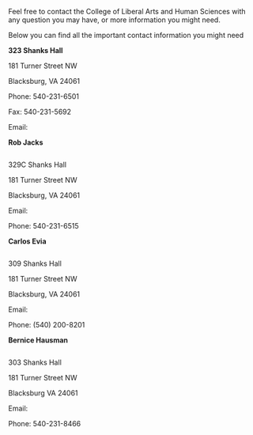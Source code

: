 <?xml version="1.0" encoding="UTF-8"?><?workdir /Users/Becky/Documents/theinterns.dita.final/temp/webhelp-responsive/oxygen_dita_temp/Users/Becky/Documents/theinterns.dita.final?><?workdir-uri file:/Users/Becky/Documents/theinterns.dita.final/temp/webhelp-responsive/oxygen_dita_temp/Users/Becky/Documents/theinterns.dita.final/?><?path2project?><?path2project-uri ./?><topic xmlns:ditaarch="http://dita.oasis-open.org/architecture/2005/" xmlns:dita-ot="http://dita-ot.sourceforge.net/ns/201007/dita-ot" class="- topic/topic " ditaarch:DITAArchVersion="1.2" domains="(topic hi-d) (topic ut-d) (topic indexing-d) (topic hazard-d) (topic abbrev-d) (topic pr-d) (topic sw-d) (topic ui-d)" id="contact_information" xtrf="file:/Users/Becky/Documents/theinterns.dita.final/c-contact.md" xtrc="topic:1;167:3"><title class="- topic/title " xtrf="file:/Users/Becky/Documents/theinterns.dita.final/c-contact.md" xtrc="title:1;167:3">Contact Information</title><body class="- topic/body " xtrf="file:/Users/Becky/Documents/theinterns.dita.final/c-contact.md" xtrc="body:1;167:3"><p class="- topic/p " xtrf="file:/Users/Becky/Documents/theinterns.dita.final/c-contact.md" xtrc="p:1;167:3">Feel free to contact the College of Liberal Arts and Human Sciences with any question you may have, or more information you might need.</p><p class="- topic/p " xtrf="file:/Users/Becky/Documents/theinterns.dita.final/c-contact.md" xtrc="p:2;167:3">Below you can find all the important contact information you might need</p></body><topic class="- topic/topic " ditaarch:DITAArchVersion="1.2" domains="(topic hi-d) (topic ut-d) (topic indexing-d) (topic hazard-d) (topic abbrev-d) (topic pr-d) (topic sw-d) (topic ui-d)" id="main_office" xtrf="file:/Users/Becky/Documents/theinterns.dita.final/c-contact.md" xtrc="topic:2;167:3"><title class="- topic/title " xtrf="file:/Users/Becky/Documents/theinterns.dita.final/c-contact.md" xtrc="title:2;167:3">Main Office</title><body class="- topic/body " xtrf="file:/Users/Becky/Documents/theinterns.dita.final/c-contact.md" xtrc="body:2;167:3"><p class="- topic/p " xtrf="file:/Users/Becky/Documents/theinterns.dita.final/c-contact.md" xtrc="p:3;167:3"><b class="+ topic/ph hi-d/b " xtrf="file:/Users/Becky/Documents/theinterns.dita.final/c-contact.md" xtrc="b:1;167:3">323 Shanks Hall</b> <image class="- topic/image " href="https://www.vt.edu/content/vt_edu/en/about/buildings/shanks-hall/_jcr_content/content/adaptiveimage_1455662805469.img.640.low.jpg/1456233516219.jpg" xtrf="file:/Users/Becky/Documents/theinterns.dita.final/c-contact.md" xtrc="image:1;167:3"><alt class="- topic/alt " xtrf="file:/Users/Becky/Documents/theinterns.dita.final/c-contact.md" xtrc="alt:1;167:3"/></image></p><p class="- topic/p " xtrf="file:/Users/Becky/Documents/theinterns.dita.final/c-contact.md" xtrc="p:4;167:3">181 Turner Street NW</p><p class="- topic/p " xtrf="file:/Users/Becky/Documents/theinterns.dita.final/c-contact.md" xtrc="p:5;167:3">Blacksburg, VA 24061</p><p class="- topic/p " xtrf="file:/Users/Becky/Documents/theinterns.dita.final/c-contact.md" xtrc="p:6;167:3">Phone: 540-231-6501</p><p class="- topic/p " xtrf="file:/Users/Becky/Documents/theinterns.dita.final/c-contact.md" xtrc="p:7;167:3">Fax: 540-231-5692</p><p class="- topic/p " xtrf="file:/Users/Becky/Documents/theinterns.dita.final/c-contact.md" xtrc="p:8;167:3">Email: <xref class="- topic/xref " href="mailto:english.dept@vt.edu" format="edu" scope="external" xtrf="file:/Users/Becky/Documents/theinterns.dita.final/c-contact.md" xtrc="xref:1;167:3"/></p></body></topic><topic class="- topic/topic " ditaarch:DITAArchVersion="1.2" domains="(topic hi-d) (topic ut-d) (topic indexing-d) (topic hazard-d) (topic abbrev-d) (topic pr-d) (topic sw-d) (topic ui-d)" id="advising_coordinator" xtrf="file:/Users/Becky/Documents/theinterns.dita.final/c-contact.md" xtrc="topic:3;167:3"><title class="- topic/title " xtrf="file:/Users/Becky/Documents/theinterns.dita.final/c-contact.md" xtrc="title:3;167:3">Advising Coordinator</title><body class="- topic/body " xtrf="file:/Users/Becky/Documents/theinterns.dita.final/c-contact.md" xtrc="body:3;167:3"><p class="- topic/p " xtrf="file:/Users/Becky/Documents/theinterns.dita.final/c-contact.md" xtrc="p:9;167:3"><b class="+ topic/ph hi-d/b " xtrf="file:/Users/Becky/Documents/theinterns.dita.final/c-contact.md" xtrc="b:2;167:3">Rob Jacks</b></p><image class="- topic/image " href="http://liberalarts.vt.edu/content/liberalarts_vt_edu/en/faculty-directory/english-faculty/rob-jacks/_jcr_content/biocard/bio-image.img.240.high.png" placement="break" xtrf="file:/Users/Becky/Documents/theinterns.dita.final/c-contact.md" xtrc="image:2;167:3"><alt class="- topic/alt " xtrf="file:/Users/Becky/Documents/theinterns.dita.final/c-contact.md" xtrc="alt:2;167:3"/></image><p class="- topic/p " xtrf="file:/Users/Becky/Documents/theinterns.dita.final/c-contact.md" xtrc="p:10;167:3">329C Shanks Hall</p><p class="- topic/p " xtrf="file:/Users/Becky/Documents/theinterns.dita.final/c-contact.md" xtrc="p:11;167:3">181 Turner Street NW</p><p class="- topic/p " xtrf="file:/Users/Becky/Documents/theinterns.dita.final/c-contact.md" xtrc="p:12;167:3">Blacksburg, VA 24061</p><p class="- topic/p " xtrf="file:/Users/Becky/Documents/theinterns.dita.final/c-contact.md" xtrc="p:13;167:3">Email: <xref class="- topic/xref " href="mailto:rjacks@vt.edu" format="edu" scope="external" xtrf="file:/Users/Becky/Documents/theinterns.dita.final/c-contact.md" xtrc="xref:2;167:3"/></p><p class="- topic/p " xtrf="file:/Users/Becky/Documents/theinterns.dita.final/c-contact.md" xtrc="p:14;167:3">Phone: 540-231-6515</p></body></topic><topic class="- topic/topic " ditaarch:DITAArchVersion="1.2" domains="(topic hi-d) (topic ut-d) (topic indexing-d) (topic hazard-d) (topic abbrev-d) (topic pr-d) (topic sw-d) (topic ui-d)" id="internship_coordinator" xtrf="file:/Users/Becky/Documents/theinterns.dita.final/c-contact.md" xtrc="topic:4;167:3"><title class="- topic/title " xtrf="file:/Users/Becky/Documents/theinterns.dita.final/c-contact.md" xtrc="title:4;167:3">Internship Coordinator</title><body class="- topic/body " xtrf="file:/Users/Becky/Documents/theinterns.dita.final/c-contact.md" xtrc="body:4;167:3"><p class="- topic/p " xtrf="file:/Users/Becky/Documents/theinterns.dita.final/c-contact.md" xtrc="p:15;167:3"><b class="+ topic/ph hi-d/b " xtrf="file:/Users/Becky/Documents/theinterns.dita.final/c-contact.md" xtrc="b:3;167:3">Carlos Evia</b></p><image class="- topic/image " href="http://liberalarts.vt.edu/content/liberalarts_vt_edu/en/faculty-directory/english-faculty/carlos-evia/_jcr_content/biocard/bio-image.img.240.high.png" placement="break" xtrf="file:/Users/Becky/Documents/theinterns.dita.final/c-contact.md" xtrc="image:3;167:3"><alt class="- topic/alt " xtrf="file:/Users/Becky/Documents/theinterns.dita.final/c-contact.md" xtrc="alt:3;167:3"/></image><p class="- topic/p " xtrf="file:/Users/Becky/Documents/theinterns.dita.final/c-contact.md" xtrc="p:16;167:3">309 Shanks Hall</p><p class="- topic/p " xtrf="file:/Users/Becky/Documents/theinterns.dita.final/c-contact.md" xtrc="p:17;167:3">181 Turner Street NW</p><p class="- topic/p " xtrf="file:/Users/Becky/Documents/theinterns.dita.final/c-contact.md" xtrc="p:18;167:3">Blacksburg, VA 24061</p><p class="- topic/p " xtrf="file:/Users/Becky/Documents/theinterns.dita.final/c-contact.md" xtrc="p:19;167:3">Email: <xref class="- topic/xref " href="mailto:carlos.evia@vt.edu" format="edu" scope="external" xtrf="file:/Users/Becky/Documents/theinterns.dita.final/c-contact.md" xtrc="xref:3;167:3"/></p><p class="- topic/p " xtrf="file:/Users/Becky/Documents/theinterns.dita.final/c-contact.md" xtrc="p:20;167:3">Phone: (540) 200-8201</p></body></topic><topic class="- topic/topic " ditaarch:DITAArchVersion="1.2" domains="(topic hi-d) (topic ut-d) (topic indexing-d) (topic hazard-d) (topic abbrev-d) (topic pr-d) (topic sw-d) (topic ui-d)" id="department_chair" xtrf="file:/Users/Becky/Documents/theinterns.dita.final/c-contact.md" xtrc="topic:5;167:3"><title class="- topic/title " xtrf="file:/Users/Becky/Documents/theinterns.dita.final/c-contact.md" xtrc="title:5;167:3">Department Chair</title><body class="- topic/body " xtrf="file:/Users/Becky/Documents/theinterns.dita.final/c-contact.md" xtrc="body:5;167:3"><p class="- topic/p " xtrf="file:/Users/Becky/Documents/theinterns.dita.final/c-contact.md" xtrc="p:21;167:3"><b class="+ topic/ph hi-d/b " xtrf="file:/Users/Becky/Documents/theinterns.dita.final/c-contact.md" xtrc="b:4;167:3">Bernice Hausman</b></p><image class="- topic/image " href="http://liberalarts.vt.edu/content/liberalarts_vt_edu/en/faculty-directory/english-faculty/bernice-hausman/_jcr_content/biocard/bio-image.img.240.high.png" placement="break" xtrf="file:/Users/Becky/Documents/theinterns.dita.final/c-contact.md" xtrc="image:4;167:3"><alt class="- topic/alt " xtrf="file:/Users/Becky/Documents/theinterns.dita.final/c-contact.md" xtrc="alt:4;167:3"/></image><p class="- topic/p " xtrf="file:/Users/Becky/Documents/theinterns.dita.final/c-contact.md" xtrc="p:22;167:3">303 Shanks Hall</p><p class="- topic/p " xtrf="file:/Users/Becky/Documents/theinterns.dita.final/c-contact.md" xtrc="p:23;167:3">181 Turner Street NW</p><p class="- topic/p " xtrf="file:/Users/Becky/Documents/theinterns.dita.final/c-contact.md" xtrc="p:24;167:3">Blacksburg VA 24061</p><p class="- topic/p " xtrf="file:/Users/Becky/Documents/theinterns.dita.final/c-contact.md" xtrc="p:25;167:3">Email: <xref class="- topic/xref " href="mailto:bhausman@vt.edu" format="edu" scope="external" xtrf="file:/Users/Becky/Documents/theinterns.dita.final/c-contact.md" xtrc="xref:4;167:3"/></p><p class="- topic/p " xtrf="file:/Users/Becky/Documents/theinterns.dita.final/c-contact.md" xtrc="p:26;167:3">Phone: 540-231-8466</p></body></topic></topic>